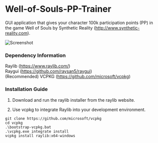 # Well-of-Souls-PP-Trainer
GUI application that gives your character 100k participation points (PP) in the game Well of Souls by Synthetic Reality (http://www.synthetic-reality.com).

![Screenshot](https://raw.githubusercontent.com/ismaelvazquez182/Well-of-Souls-PP-Trainer/refs/heads/main/screenshot.png)

### Dependency Information
Raylib (https://www.raylib.com/)
\
Raygui (https://github.com/raysan5/raygui)
\
(Recommended) VCPKG (https://github.com/microsoft/vcpkg)

### Installation Guide
1. Download and run the raylib installer from the raylib website.

2. Use vcpkg to integrate Raylib into your development environment.
```
git clone https://github.com/microsoft/vcpkg 
cd vcpkg 
.\bootstrap-vcpkg.bat 
.\vcpkg.exe integrate install
vcpkg install raylib:x64-windows
```
